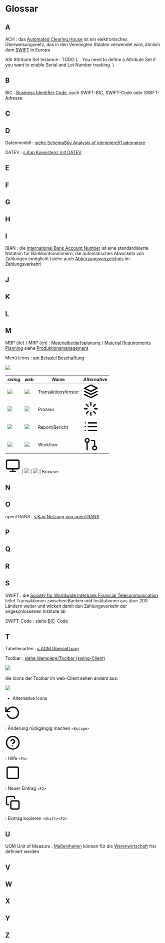 # Glossar

## A

ACH
: das [Automated Clearing House](https://en.wikipedia.org/wiki/Automated_Clearing_House) ist ein elektronisches Überweisungsnetz, das in den Vereinigten Staaten verwendet wird, ähnlich dem [SWIFT](#s) in Europa

ASI Attribute Set Instance
: TODO (... You need to define a Attribute Set if you want to enable Serial and Lot Number tracking. )

## B

BIC
: [Business Identifier Code](https://de.wikipedia.org/wiki/ISO_9362), auch SWIFT-BIC, SWIFT-Code oder SWIFT-Adresse

## C
## D

Datenmodell
: [siehe SchemaSpy Analysis of idempiere51.adempiere](https://globalqss.com/idempiere/5.1_20171111/schemaspy/)

DATEV
: [s.Kap Koexistenz mit DATEV](usr/3.datev.md)

## E
## F
## G
## H
## I

IBAN
: die [International Bank Account Number](https://de.wikipedia.org/wiki/Internationale_Bankkontonummer) ist eine standardisierte Notation für Bankkontonummern, die automatisches Abwickeln von Zahlungen emöglicht (siehe auch [Abkürzungsverzeichnis](https://de.iban.com/abkurzungen) im Zahlungsverkehr) 

## J
## K
## L
## M

MBP (de) / MRP (en)
: [Materialbedarfsplanung](https://de.wikipedia.org/wiki/Bedarfsermittlung) / [Material Requirements Planning](https://de.wikipedia.org/wiki/Material_Requirements_Planning) siehe [Produktionsmanagement](usr/2.6-prod.md)

Menü Icons
: [am Beispiel Beschaffung](usr/2.4-purchase.md)

![](../.gitbook/assets/menu-purchase-de.PNG)

**_swing_** | **_web_** | **_Name_** | **_Alternative_**
------- | ------- | ------- | ------- 
![](../.gitbook/assets/icons/menuSwing/mWindow.png)   | ![](../.gitbook/assets/icons/menuWeb/mWindow.png)   | Transaktionsfenster | ![](icons/feather/layers.svg)
![](../.gitbook/assets/icons/menuSwing/mProcess.png)  | ![](../.gitbook/assets/icons/menuWeb/mProcess.png)  | Prozess             | ![](icons/feather/loader.svg)
![](../.gitbook/assets/icons/menuSwing/mReport.png)   | ![](../.gitbook/assets/icons/menuWeb/mReport.png)   | Report/Bericht      | ![](icons/feather/list.svg)
![](../.gitbook/assets/icons/menuSwing/mWorkFlow.png) | ![](../.gitbook/assets/icons/menuWeb/mWorkFlow.png) | Workflow            | ![](icons/feather/git-pull-request.svg)
![](icons/feather/monitor.svg)
| ![](../.gitbook/assets/icons/menuWeb/TreeLeaf.gif)  | ![](../.gitbook/assets/icons/menuSwing/TreeLeaf.gif) | Browser

## N
## O

openTRANS
: [s.Kap Nutzung von openTRANS](usr/4.opentrans.md)

## P
## Q
## R
## S 

SWIFT
: die [Society for Worldwide Interbank Financial Telecommunication](https://de.wikipedia.org/wiki/SWIFT) leitet Transaktionen zwischen Banken und Institutionen aus über 200 Ländern weiter und wickelt damit den Zahlungsverkehr der angeschlossenen Institute ab

SWIFT-Code
: siehe [BIC](#b)-Code

## T

Tabellenarten
: [s.ADM Übersetzung](adm/2.trl.md#tabellenarten) 

Toolbar
: [siehe idempiere/Toolbar (swing-Client)](http://wiki.idempiere.org/de/Toolbar)

![](http://wiki.idempiere.org/w-de/images/4/4f/Toolbar_-_Window_%28iDempiere_1.0.0%29.png)

die Icons der Toolbar im web-Client sehen anders aus:

![](../.gitbook/assets/Toolbar-web.PNG)

* Alternative icons 

![](icons/feather/rotate-ccw.svg)

: Änderung rückgängig machen `<Escape>`  

![](icons/feather/help-circle.svg)

: Hilfe                      `<F1>` 

![](icons/feather/square.svg)

: Neuer Eintrag              `<F2>` 

![](icons/feather/copy.svg)

: Eintrag kopieren            `<Shift><F2>` 
   

## U

UOM Unit of Measure 
: [Maßeinheiten](http://wiki.idempiere.org/de/Ma%C3%9Feinheit_%28Fenster_ID-120%29) können für die [Warenwirtschaft](usr/2.5-mm.md) frei definiert werden

## V
## W
## X
## Y
## Z
